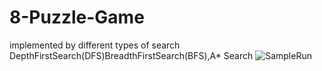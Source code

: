 # 8-Puzzle-Game
implemented by different types of search DepthFirstSearch(DFS)BreadthFirstSearch(BFS),A* Search
![SampleRun](https://github.com/MohamedElgreatly/8-Buzzle-problem-in-AI/raw/main/Img.png)
